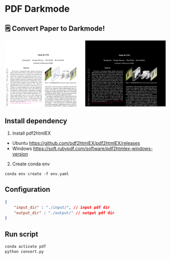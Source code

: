 # PDF Darkmode

##  🗒️ Convert Paper to Darkmode!
![main](./img/main.png)


## Install dependency
1. Install pdf2htmlEX
- Ubuntu https://github.com/pdf2htmlEX/pdf2htmlEX/releases
- Windows https://soft.rubypdf.com/software/pdf2htmlex-windows-version
2. Create conda env
```
conda env create -f env.yaml
```

## Configuration
```config.json
{
    "input_dir" : "./input/", // input pdf dir 
    "output_dir" : "./output/" // output pdf dir
}
```

## Run script
```
conda activate pdf
python convert.py
```
